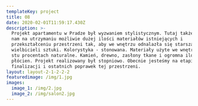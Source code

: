 ```yaml
---
templateKey: project
title: 08
date: 2020-02-01T11:59:17.430Z
description: >-
  Projekt apartamentu w Pradze był wyzwaniem stylistycznym. Tutaj także zależało
  nam na utrzymaniu możliwie dużej ilości materiałów istniejących i
  przekształceniu przestrzeni tak, aby we wnętrzu odnalazła się starsza para
  wielbicieli sztuki. Kolorystyka - stonowana. Materiały użyte we wnętrzu są w
  stu procentach naturalne. Kamień, drewno, zasłony tkane i ogromna ilość
  płócien. Projekt realizowany był stopniowo. Obecnie jesteśmy na etapie
  finalizacji i ostatnich poprawek tej przestrzeni.
layout: layout-2-1-2-2-2
featuredimage: /img/1.jpg
images:
  image_1: /img/2.jpg
  image_2: /img/salon2.jpg
---
```



